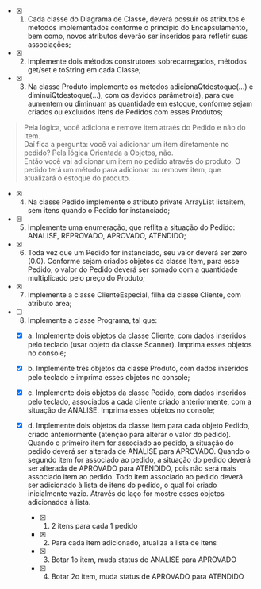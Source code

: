 
- [x] 1. Cada classe do Diagrama de Classe, deverá possuir os atributos e métodos 
implementados conforme o princípio do Encapsulamento, bem como, novos atributos 
deverão ser inseridos para refletir suas associações; 

- [x] 2. Implemente dois métodos construtores sobrecarregados, métodos get/set e toString 
em cada Classe; 

- [x] 3. Na classe Produto implemente os métodos adicionaQtdestoque(...) e diminuiQtdestoque(...), com os devidos parâmetro(s), para que aumentem ou diminuam as quantidade em estoque, conforme sejam criados ou excluídos Itens de Pedidos com esses Produtos; 
> Pela lógica, você adiciona e remove item atraés do Pedido e não do Item.  
> Daí fica a pergunta: você vai adicionar um item diretamente no pedido? Pela lógica Orientada a Objetos, não.  
> Então você vai adicionar um item no pedido através do produto.
> O pedido terá um método para adicionar ou remover item, que atualizará o estoque do produto.

- [x] 4. Na classe Pedido implemente o atributo private ArrayList<Item> listaitem, sem itens quando o Pedido for instanciado;

- [x] 5. Implemente uma enumeração, que reflita a situação do Pedido: ANALISE, REPROVADO, APROVADO, ATENDIDO; 

- [x] 6. Toda vez que um Pedido for instanciado, seu valor deverá ser zero (0.0). Conforme sejam criados objetos da classe Item, para esse Pedido, o valor do Pedido deverá ser somado com a quantidade multiplicado pelo preço do Produto; 

- [x] 7. Implemente a classe ClienteEspecial, filha da classe Cliente, com atributo area; 

- [ ] 8. Implemente a classe Programa, tal que:

  - [x] a. Implemente dois objetos da classe Cliente, com dados inseridos pelo teclado (usar objeto da classe Scanner). Imprima esses objetos no console; 

  - [x] b. Implemente três objetos da classe Produto, com dados inseridos pelo teclado e imprima esses objetos no console; 
  
  - [x] c. Implemente dois objetos da classe Pedido, com dados inseridos pelo teclado, associados a cada cliente criado anteriormente, com a situação de ANALISE. Imprima esses objetos no console; 

  - [x] d. Implemente dois objetos da classe Item para cada objeto Pedido, criado anteriormente (atenção para alterar o valor do pedido). Quando o primeiro item for associado ao pedido, a situação do pedido deverá ser alterada de ANALISE para APROVADO. Quando o segundo item for associado ao pedido, a situação do pedido deverá ser alterada de APROVADO para ATENDIDO, pois não será mais associado item ao pedido. Todo item associado ao pedido deverá ser adicionado à lista de itens do pedido, o qual foi criado inicialmente vazio. Através do laço for mostre esses objetos adicionados à lista.
      - [x] 1. 2 itens para cada 1 pedido  
      - [x] 2. Para cada item adicionado, atualiza a lista de itens  
      - [x] 3. Botar 1o item, muda status de ANALISE para APROVADO  
      - [x] 4. Botar 2o item, muda status de APROVADO para ATENDIDO